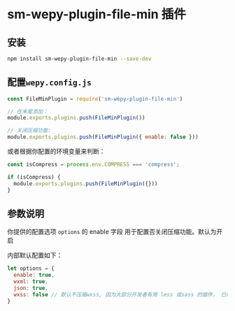 # sm-wepy-plugin-file-min 插件

## 安装

```bash
npm install sm-wepy-plugin-file-min --save-dev
```

## 配置`wepy.config.js`

```javascript
const FileMinPlugin = require('sm-wepy-plugin-file-min')

// 在末尾添加：
module.exports.plugins.push(FileMinPlugin())

// 关闭压缩功能:
module.exports.plugins.push(FileMinPlugin({ enable: false }))
```
或者根据你配置的环境变量来判断：

```javascript
const isCompress = process.env.COMPRESS === 'compress';

if (isCompress) {
  module.exports.plugins.push(FileMinPlugin({}))
}
```

## 参数说明

你提供的配置选项 ```options``` 的 enable 字段 用于配置否关闭压缩功能。默认为开启

内部默认配置如下：
```javascript
let options = {
  enable: true,
  wxml: true, 
  json: true,
  wxss: false // 默认不压缩wxss, 因为大部分开发者有用 less 或sass 的插件， 已经压缩过了 wxss。
}
```

